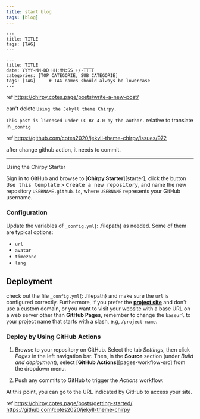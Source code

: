 ```yaml
---
title: start blog
tags: [blog]     
---
```


```
---
title: TITLE
tags: [TAG]
---
```

```
---
title: TITLE
date: YYYY-MM-DD HH:MM:SS +/-TTTT
categories: [TOP_CATEGORIE, SUB_CATEGORIE]
tags: [TAG]     # TAG names should always be lowercase
---
```

ref https://chirpy.cotes.page/posts/write-a-new-post/

can't delete `Using the Jekyll theme Chirpy.`

`This post is licensed under CC BY 4.0 by the author.`
relative to translate in `_config`

ref https://github.com/cotes2020/jekyll-theme-chirpy/issues/972

after change github action, it needs to commit.

---

Using the Chirpy Starter

Sign in to GitHub and browse to [**Chirpy Starter**][starter], click the button <kbd>Use this template</kbd> > <kbd>Create a new repository</kbd>, and name the new repository `USERNAME.github.io`, where `USERNAME` represents your GitHub username.

### Configuration

Update the variables of `_config.yml`{: .filepath} as needed. Some of them are typical options:

- `url`
- `avatar`
- `timezone`
- `lang`

## Deployment
check out the file `_config.yml`{: .filepath} and make sure the `url` is configured correctly. Furthermore, if you prefer the [**project site**](https://help.github.com/en/github/working-with-github-pages/about-github-pages#types-of-github-pages-sites) and don't use a custom domain, or you want to visit your website with a base URL on a web server other than **GitHub Pages**, remember to change the `baseurl` to your project name that starts with a slash, e.g, `/project-name`.

### Deploy by Using GitHub Actions

1. Browse to your repository on GitHub. Select the tab _Settings_, then click _Pages_ in the left navigation bar. Then, in the **Source** section (under _Build and deployment_), select [**GitHub Actions**][pages-workflow-src] from the dropdown menu.

2. Push any commits to GitHub to trigger the _Actions_ workflow.

At this point, you can go to the URL indicated by GitHub to access your site.

ref
https://chirpy.cotes.page/posts/getting-started/
https://github.com/cotes2020/jekyll-theme-chirpy
